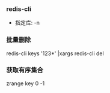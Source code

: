 ### redis-cli
* 指定库: -n

### 批量删除
redis-cli keys '123*' |xargs redis-cli del

### 获取有序集合
zrange key 0 -1